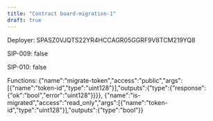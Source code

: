 ```yaml
---
title: "Contract board-migration-1"
draft: true
---
```

Deployer: SPASZ0VJQTS22YR4HCCAGR05GGRF9V8TCM219YQ8

SIP-009: false

SIP-010: false

Functions:
{"name":"migrate-token","access":"public","args":[{"name":"token-id","type":"uint128"}],"outputs":{"type":{"response":{"ok":"bool","error":"uint128"}}}}, {"name":"is-migrated","access":"read_only","args":[{"name":"token-id","type":"uint128"}],"outputs":{"type":"bool"}}
